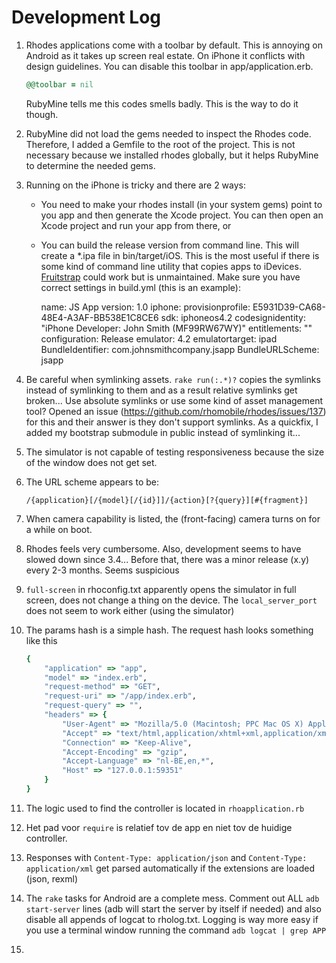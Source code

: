 Development Log
===============

1.  Rhodes applications come with a toolbar by default. This is annoying on Android as it takes up screen real estate. On
    iPhone it conflicts with design guidelines.
    You can disable this toolbar in app/application.erb.

    ```ruby
    @@toolbar = nil
    ```

    RubyMine tells me this codes smells badly. This is the way to do it though.

2.  RubyMine did not load the gems needed to inspect the Rhodes code. Therefore, I added a Gemfile to the root of the
    project. This is not necessary because we installed rhodes globally, but it helps RubyMine to determine the needed
    gems.

3.  Running on the iPhone is tricky and there are 2 ways:
    - You need to make your rhodes install (in your system gems) point to you app and
      then generate the Xcode project. You can then open an Xcode project and run your app from there, or
    - You can build the release version from command line. This will create a *.ipa file in bin/target/iOS.
      This is the most useful if there is some kind of command line utility that copies apps to iDevices.
      [Fruitstrap](https://github.com/ghughes/fruitstrap) could work but is unmaintained.
      Make sure you have correct settings in build.yml (this is an example):

        name: JS App
        version: 1.0
        iphone:
          provisionprofile: E5931D39-CA68-48E4-A3AF-BB538E1C8CE6
          sdk: iphoneos4.2
          codesignidentity: "iPhone Developer: John Smith (MF99RW67WY)"
          entitlements: ""
          configuration: Release
          emulator: 4.2
          emulatortarget: ipad
          BundleIdentifier: com.johnsmithcompany.jsapp
          BundleURLScheme: jsapp

4.  Be careful when symlinking assets. ```rake run(:.*)?``` copies the symlinks instead of symlinking to them and as a
    result relative symlinks get broken... Use absolute symlinks or use some kind of asset management tool?
    Opened an issue (https://github.com/rhomobile/rhodes/issues/137) for this and their answer is they don't support
    symlinks. As a quickfix, I added my bootstrap submodule in public instead of symlinking it...

5.  The simulator is not capable of testing responsiveness because the size of the window does not get set.

6.  The URL scheme appears to be:

        /{application}[/{model}[/{id}]]/{action}[?{query}][#{fragment}]

7.  When camera capability is listed, the (front-facing) camera turns on for a while on boot.

8.  Rhodes feels very cumbersome. Also, development seems to have slowed down since 3.4... Before that, there
    was a minor release (x.y) every 2-3 months. Seems suspicious

9.  ```full-screen``` in rhoconfig.txt apparently opens the simulator in full screen, does not change a thing on the
    device. The ```local_server_port``` does not seem to work either (using the simulator)

10. The params hash is a simple hash. The request hash looks something like this

    ```ruby
    {
        "application" => "app",
        "model" => "index.erb",
        "request-method" => "GET",
        "request-uri" => "/app/index.erb",
        "request-query" => "",
        "headers" => {
            "User-Agent" => "Mozilla/5.0 (Macintosh; PPC Mac OS X) AppleWebKit/534.34 (KHTML, like Gecko) RhoSimulator Safari/534.34",
            "Accept" => "text/html,application/xhtml+xml,application/xml;q=0.9,*/*;q=0.8",
            "Connection" => "Keep-Alive",
            "Accept-Encoding" => "gzip",
            "Accept-Language" => "nl-BE,en,*",
            "Host" => "127.0.0.1:59351"
        }
    }
    ```

11. The logic used to find the controller is located in ```rhoapplication.rb```

12. Het pad voor ```require``` is relatief tov de app en niet tov de huidige controller.

13. Responses with ```Content-Type: application/json``` and ```Content-Type: application/xml``` get parsed automatically
    if the extensions are loaded (json, rexml)

14. The ```rake``` tasks for Android are a complete mess. Comment out ALL ```adb start-server``` lines (adb will start
    the server by itself if needed) and also disable all appends of logcat to rholog.txt. Logging is way more easy if
    you use a terminal window running the command ```adb logcat | grep APP```

15.
